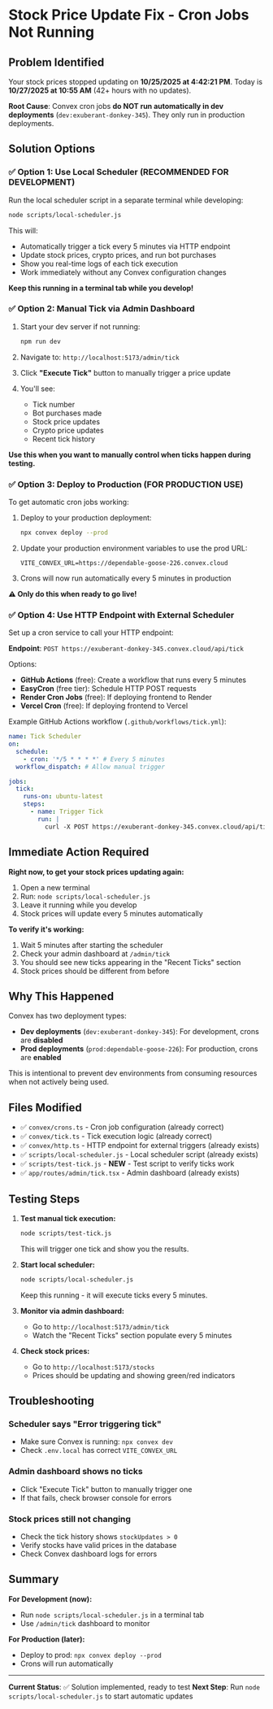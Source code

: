 # Stock Price Update Fix - Cron Jobs Not Running

## Problem Identified

Your stock prices stopped updating on **10/25/2025 at 4:42:21 PM**. Today is **10/27/2025 at 10:55 AM** (42+ hours with no updates).

**Root Cause**: Convex cron jobs **do NOT run automatically in dev deployments** (`dev:exuberant-donkey-345`). They only run in production deployments.

## Solution Options

### ✅ Option 1: Use Local Scheduler (RECOMMENDED FOR DEVELOPMENT)

Run the local scheduler script in a separate terminal while developing:

```bash
node scripts/local-scheduler.js
```

This will:
- Automatically trigger a tick every 5 minutes via HTTP endpoint
- Update stock prices, crypto prices, and run bot purchases
- Show you real-time logs of each tick execution
- Work immediately without any Convex configuration changes

**Keep this running in a terminal tab while you develop!**

### ✅ Option 2: Manual Tick via Admin Dashboard

1. Start your dev server if not running:
   ```bash
   npm run dev
   ```

2. Navigate to: `http://localhost:5173/admin/tick`

3. Click **"Execute Tick"** button to manually trigger a price update

4. You'll see:
   - Tick number
   - Bot purchases made
   - Stock price updates
   - Crypto price updates
   - Recent tick history

**Use this when you want to manually control when ticks happen during testing.**

### ✅ Option 3: Deploy to Production (FOR PRODUCTION USE)

To get automatic cron jobs working:

1. Deploy to your production deployment:
   ```bash
   npx convex deploy --prod
   ```

2. Update your production environment variables to use the prod URL:
   ```
   VITE_CONVEX_URL=https://dependable-goose-226.convex.cloud
   ```

3. Crons will now run automatically every 5 minutes in production

**⚠️ Only do this when ready to go live!**

### ✅ Option 4: Use HTTP Endpoint with External Scheduler

Set up a cron service to call your HTTP endpoint:

**Endpoint**: `POST https://exuberant-donkey-345.convex.cloud/api/tick`

Options:
- **GitHub Actions** (free): Create a workflow that runs every 5 minutes
- **EasyCron** (free tier): Schedule HTTP POST requests
- **Render Cron Jobs** (free): If deploying frontend to Render
- **Vercel Cron** (free): If deploying frontend to Vercel

Example GitHub Actions workflow (`.github/workflows/tick.yml`):
```yaml
name: Tick Scheduler
on:
  schedule:
    - cron: '*/5 * * * *' # Every 5 minutes
  workflow_dispatch: # Allow manual trigger

jobs:
  tick:
    runs-on: ubuntu-latest
    steps:
      - name: Trigger Tick
        run: |
          curl -X POST https://exuberant-donkey-345.convex.cloud/api/tick
```

## Immediate Action Required

**Right now, to get your stock prices updating again:**

1. Open a new terminal
2. Run: `node scripts/local-scheduler.js`
3. Leave it running while you develop
4. Stock prices will update every 5 minutes automatically

**To verify it's working:**

1. Wait 5 minutes after starting the scheduler
2. Check your admin dashboard at `/admin/tick`
3. You should see new ticks appearing in the "Recent Ticks" section
4. Stock prices should be different from before

## Why This Happened

Convex has two deployment types:
- **Dev deployments** (`dev:exuberant-donkey-345`): For development, crons are **disabled**
- **Prod deployments** (`prod:dependable-goose-226`): For production, crons are **enabled**

This is intentional to prevent dev environments from consuming resources when not actively being used.

## Files Modified

- ✅ `convex/crons.ts` - Cron job configuration (already correct)
- ✅ `convex/tick.ts` - Tick execution logic (already correct)
- ✅ `convex/http.ts` - HTTP endpoint for external triggers (already exists)
- ✅ `scripts/local-scheduler.js` - Local scheduler script (already exists)
- ✅ `scripts/test-tick.js` - **NEW** - Test script to verify ticks work
- ✅ `app/routes/admin/tick.tsx` - Admin dashboard (already exists)

## Testing Steps

1. **Test manual tick execution:**
   ```bash
   node scripts/test-tick.js
   ```
   This will trigger one tick and show you the results.

2. **Start local scheduler:**
   ```bash
   node scripts/local-scheduler.js
   ```
   Keep this running - it will execute ticks every 5 minutes.

3. **Monitor via admin dashboard:**
   - Go to `http://localhost:5173/admin/tick`
   - Watch the "Recent Ticks" section populate every 5 minutes

4. **Check stock prices:**
   - Go to `http://localhost:5173/stocks`
   - Prices should be updating and showing green/red indicators

## Troubleshooting

### Scheduler says "Error triggering tick"
- Make sure Convex is running: `npx convex dev`
- Check `.env.local` has correct `VITE_CONVEX_URL`

### Admin dashboard shows no ticks
- Click "Execute Tick" button to manually trigger one
- If that fails, check browser console for errors

### Stock prices still not changing
- Check the tick history shows `stockUpdates > 0`
- Verify stocks have valid prices in the database
- Check Convex dashboard logs for errors

## Summary

**For Development (now):**
- Run `node scripts/local-scheduler.js` in a terminal tab
- Use `/admin/tick` dashboard to monitor

**For Production (later):**
- Deploy to prod: `npx convex deploy --prod`
- Crons will run automatically

---

**Current Status**: ✅ Solution implemented, ready to test
**Next Step**: Run `node scripts/local-scheduler.js` to start automatic updates

